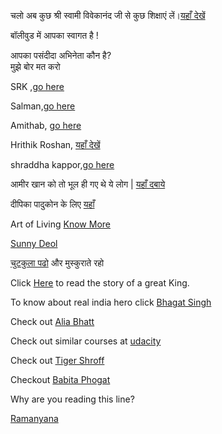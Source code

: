 ﻿चलो अब कुछ श्री स्वामी विवेकानंद जी से कुछ शिक्षाएं लें।[यहाँ देखें](swami-vivekananda/swami-vivekananda.md)

बॉलीवुड में आपका स्वागत है !

आपका पसंदीदा अभिनेता कौन है?      
मुझे बोर मत करो

SRK ,[go here](actor1/srk.md)

Salman,[go here](actor2/salman.md)

Amithab, [go here](actor3/amithab.md)

Hrithik Roshan, [यहाँ देखें](hrithik/hrithik.md)

shraddha kappor,[go here](shraddha/shraddha.md)

आमीर खान को तो भूल ही गए थे ये लोग | 
[यहाँ दबाये  ](./actor4/aamir.md)

दीपिका पादुकोन  के लिए
[ यहाँ  ](./actor5/deepika.md)

Art of Living [Know More](art-of-living/art-of-living.md)

[Sunny Deol](Sunny_Deol/sunny.md)

[चुटकुला पढो](joke/joke.md) और मुस्कुराते रहो

Click [Here](king/king.md) to read the story of a great King.

To know about real india hero click [Bhagat Singh](Bhagat_Singh/bhagat_singh.md)

Check out [Alia Bhatt](https://www.instagram.com/aliaabhatt/?hl=en)

Check out similar courses at [udacity](http://www.udacity.com/)

Check out [Tiger Shroff](https://www.instagram.com/tigerjackieshroff/?hl=en)

Checkout [Babita Phogat](https://www.instagram.com/explore/tags/babitaphogat/)

Why are you reading this line?

[Ramanyana](Ramayana/ramayana.md)
